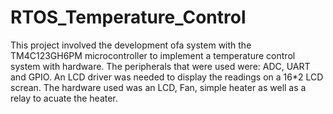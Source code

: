 # RTOS_Temperature_Control
This project involved the development ofa system with the TM4C123GH6PM microcontroller to implement a temperature control system with hardware.
The peripherals that were used were: ADC, UART and GPIO. An LCD driver was needed to display the readings on a 16*2 LCD screan.
The hardware used was an LCD, Fan, simple heater as well as a relay to acuate the heater.
